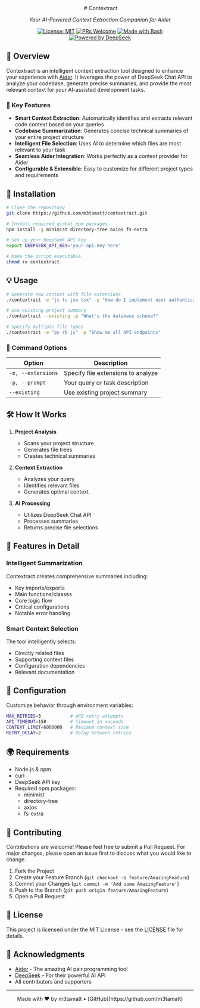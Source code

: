 <div align="center">
  <img />
  # Contextract
  
  *Your AI-Powered Context Extraction Companion for Aider*

  [![License: MIT](https://img.shields.io/badge/License-MIT-yellow.svg)](https://opensource.org/licenses/MIT)
  [![PRs Welcome](https://img.shields.io/badge/PRs-welcome-brightgreen.svg)](http://makeapullrequest.com)
  [![Made with Bash](https://img.shields.io/badge/Made%20with-Bash-1f425f.svg)](https://www.gnu.org/software/bash/)
  [![Powered by DeepSeek](https://img.shields.io/badge/Powered%20by-DeepSeek-blue)](https://deepseek.com)

</div>

## 🌟 Overview

Contextract is an intelligent context extraction tool designed to enhance your experience with [Aider](https://github.com/paul-gauthier/aider). It leverages the power of DeepSeek Chat API to analyze your codebase, generate precise summaries, and provide the most relevant context for your AI-assisted development tasks.

### 🎯 Key Features

- **Smart Context Extraction**: Automatically identifies and extracts relevant code context based on your queries
- **Codebase Summarization**: Generates concise technical summaries of your entire project structure
- **Intelligent File Selection**: Uses AI to determine which files are most relevant to your task
- **Seamless Aider Integration**: Works perfectly as a context provider for Aider
- **Configurable & Extensible**: Easy to customize for different project types and requirements

## 🚀 Installation

```bash
# Clone the repository
git clone https://github.com/m3tamatt/contextract.git

# Install required global npm packages
npm install -g minimist directory-tree axios fs-extra

# Set up your DeepSeek API key
export DEEPSEEK_API_KEY='your-api-key-here'

# Make the script executable
chmod +x contextract
```

## 💡 Usage

```bash
# Generate new context with file extensions
./contextract -e "js ts jsx tsx" -p "How do I implement user authentication?"

# Use existing project summary
./contextract --existing -p "What's the database schema?"

# Specify multiple file types
./contextract -e "py rb js" -p "Show me all API endpoints"
```

### 📝 Command Options

| Option | Description |
|--------|-------------|
| `-e, --extensions` | Specify file extensions to analyze |
| `-p, --prompt` | Your query or task description |
| `--existing` | Use existing project summary |

## 🛠️ How It Works

1. **Project Analysis**
   - Scans your project structure
   - Generates file trees
   - Creates technical summaries

2. **Context Extraction**
   - Analyzes your query
   - Identifies relevant files
   - Generates optimal context

3. **AI Processing**
   - Utilizes DeepSeek Chat API
   - Processes summaries
   - Returns precise file selections

## 🎨 Features in Detail

### Intelligent Summarization
Contextract creates comprehensive summaries including:
- Key imports/exports
- Main functions/classes
- Core logic flow
- Critical configurations
- Notable error handling

### Smart Context Selection
The tool intelligently selects:
- Directly related files
- Supporting context files
- Configuration dependencies
- Relevant documentation

## 🔧 Configuration

Customize behavior through environment variables:

```bash
MAX_RETRIES=3           # API retry attempts
API_TIMEOUT=150         # Timeout in seconds
CONTEXT_LIMIT=6000000   # Maximum context size
RETRY_DELAY=2           # Delay between retries
```

## 🌍 Requirements

- Node.js & npm
- curl
- DeepSeek API key
- Required npm packages:
  - minimist
  - directory-tree
  - axios
  - fs-extra

## 🤝 Contributing

Contributions are welcome! Please feel free to submit a Pull Request. For major changes, please open an issue first to discuss what you would like to change.

1. Fork the Project
2. Create your Feature Branch (`git checkout -b feature/AmazingFeature`)
3. Commit your Changes (`git commit -m 'Add some AmazingFeature'`)
4. Push to the Branch (`git push origin feature/AmazingFeature`)
5. Open a Pull Request

## 📝 License

This project is licensed under the MIT License - see the [LICENSE](LICENSE) file for details.

## 🙏 Acknowledgments

- [Aider](https://github.com/paul-gauthier/aider) - The amazing AI pair programming tool
- [DeepSeek](https://deepseek.com) - For their powerful AI API
- All contributors and supporters

---

<div align="center">
  Made with ❤️ by m3tamatt • [GitHub](https://github.com/m3tamatt)
</div>
